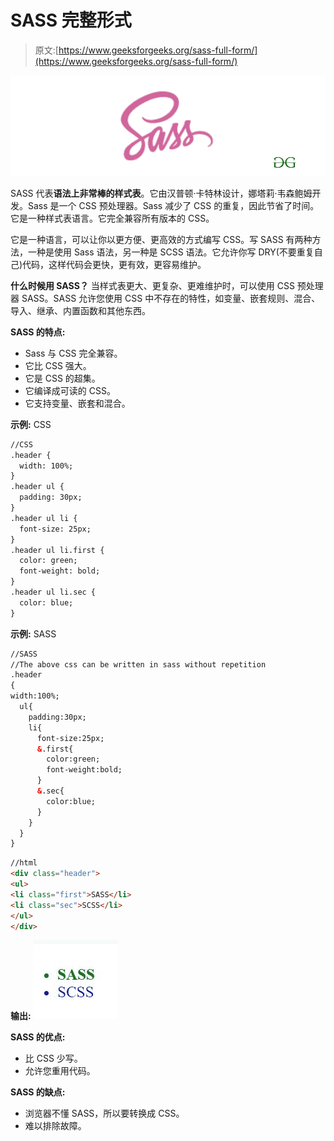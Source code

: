 # SASS 完整形式

> 原文:[https://www.geeksforgeeks.org/sass-full-form/](https://www.geeksforgeeks.org/sass-full-form/)

![](img/2b6786a44bc64dd441a81d061491a71e.png)

SASS 代表**语法上非常棒的样式表**。它由汉普顿·卡特林设计，娜塔莉·韦森鲍姆开发。Sass 是一个 CSS 预处理器。Sass 减少了 CSS 的重复，因此节省了时间。它是一种样式表语言。它完全兼容所有版本的 CSS。

它是一种语言，可以让你以更方便、更高效的方式编写 CSS。写 SASS 有两种方法，一种是使用 Sass 语法，另一种是 SCSS 语法。它允许你写 DRY(不要重复自己)代码，这样代码会更快，更有效，更容易维护。

**什么时候用 SASS？**
当样式表更大、更复杂、更难维护时，可以使用 CSS 预处理器 SASS。SASS 允许您使用 CSS 中不存在的特性，如变量、嵌套规则、混合、导入、继承、内置函数和其他东西。

**SASS 的特点:**

*   Sass 与 CSS 完全兼容。
*   它比 CSS 强大。
*   它是 CSS 的超集。
*   它编译成可读的 CSS。
*   它支持变量、嵌套和混合。

**示例:** CSS

```html
//CSS
.header {
  width: 100%;
}
.header ul {
  padding: 30px;
}
.header ul li {
  font-size: 25px;
}
.header ul li.first {
  color: green;
  font-weight: bold;
}
.header ul li.sec {
  color: blue;
}
```

**示例:** SASS

```html
//SASS
//The above css can be written in sass without repetition
.header
{
width:100%;
  ul{
    padding:30px;
    li{
      font-size:25px;
      &.first{
        color:green;
        font-weight:bold;
      }
      &.sec{
        color:blue;
      }
    }
  }
}
```

```html
//html
<div class="header">
<ul>
<li class="first">SASS</li>
<li class="sec">SCSS</li>
</ul>
</div>
```

**输出:**
![](img/6c7c620c0b9e0e872f9800daf4aa34a3.png)

**SASS 的优点:**

*   比 CSS 少写。
*   允许您重用代码。

**SASS 的缺点:**

*   浏览器不懂 SASS，所以要转换成 CSS。
*   难以排除故障。